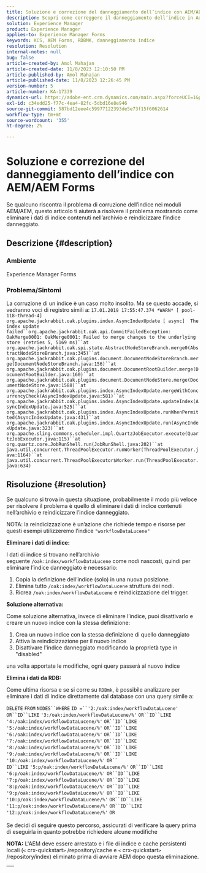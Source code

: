 ```yaml
---
title: Soluzione e correzione del danneggiamento dell’indice con AEM/AEM Forms
description: Scopri come correggere il danneggiamento dell’indice in Adobe Experience Forms. Eliminare i dati di indice contenuti nel repository e reindicizzare l'indice danneggiato.
solution: Experience Manager
product: Experience Manager
applies-to: Experience Manager Forms
keywords: KCS, AEM Forms, RDBMK, danneggiamento indice
resolution: Resolution
internal-notes: null
bug: false
article-created-by: Amol Mahajan
article-created-date: 11/8/2023 12:10:50 PM
article-published-by: Amol Mahajan
article-published-date: 11/8/2023 12:26:45 PM
version-number: 5
article-number: KA-17339
dynamics-url: https://adobe-ent.crm.dynamics.com/main.aspx?forceUCI=1&pagetype=entityrecord&etn=knowledgearticle&id=de7689d8-2f7e-ee11-8179-6045bd006704
exl-id: c34edd25-f77c-4ea4-82fc-5dbd16e8e946
source-git-commit: 587bd12eee4c59977122393de5e73f15f6062614
workflow-type: tm+mt
source-wordcount: '355'
ht-degree: 2%

---
```


# Soluzione e correzione del danneggiamento dell’indice con AEM/AEM Forms


Se qualcuno riscontra il problema di corruzione dell’indice nei moduli AEM/AEM, questo articolo ti aiuterà a risolvere il problema mostrando come eliminare i dati di indice contenuti nell’archivio e reindicizzare l’indice danneggiato.

## Descrizione {#description}


### <b>Ambiente</b>

Experience Manager Forms



### <b>Problema/Sintomi</b>

La corruzione di un indice è un caso molto insolito. Ma se questo accade, si vedranno voci di registro simili a:
`17.01.2019 17:55:47.374 *WARN* [ pool-118-thread-4]  org.apache.jackrabbit.oak.plugins.index.AsyncIndexUpdate [ async]  The index update failed``org.apache.jackrabbit.oak.api.CommitFailedException: OakMerge0001: OakMerge0001: Failed to merge changes to the underlying store (retries 5, 5169 ms)``at org.apache.jackrabbit.oak.spi.state.AbstractNodeStoreBranch.merge0(AbstractNodeStoreBranch.java:345)``at org.apache.jackrabbit.oak.plugins.document.DocumentNodeStoreBranch.merge(DocumentNodeStoreBranch.java:156)``at org.apache.jackrabbit.oak.plugins.document.DocumentRootBuilder.merge(DocumentRootBuilder.java:160)``at org.apache.jackrabbit.oak.plugins.document.DocumentNodeStore.merge(DocumentNodeStore.java:1588)``at org.apache.jackrabbit.oak.plugins.index.AsyncIndexUpdate.mergeWithConcurrencyCheck(AsyncIndexUpdate.java:581)``at org.apache.jackrabbit.oak.plugins.index.AsyncIndexUpdate.updateIndex(AsyncIndexUpdate.java:525)``at org.apache.jackrabbit.oak.plugins.index.AsyncIndexUpdate.runWhenPermitted(AsyncIndexUpdate.java:431)``at org.apache.jackrabbit.oak.plugins.index.AsyncIndexUpdate.run(AsyncIndexUpdate.java:323)``at org.apache.sling.commons.scheduler.impl.QuartzJobExecutor.execute(QuartzJobExecutor.java:115)``at org.quartz.core.JobRunShell.run(JobRunShell.java:202)``at java.util.concurrent.ThreadPoolExecutor.runWorker(ThreadPoolExecutor.java:1164)``at java.util.concurrent.ThreadPoolExecutor$Worker.run(ThreadPoolExecutor.java:634)`

## Risoluzione {#resolution}


Se qualcuno si trova in questa situazione, probabilmente il modo più veloce per risolvere il problema è quello di eliminare i dati di indice contenuti nell’archivio e reindicizzare l’indice danneggiato.

NOTA: la reindicizzazione è un’azione che richiede tempo e risorse per questi esempi utilizzeremo l’indice `"workflowDataLucene"`

<b>Eliminare i dati di indice: </b>

I dati di indice si trovano nell’archivio seguente `/oak:index/workflowDataLucene` come nodi nascosti, quindi per eliminare l’indice danneggiato è necessario:

1. Copia la definizione dell’indice (solo) in una nuova posizione.
2. Elimina tutto `/oak:index/workflowDataLucene` struttura dei nodi.
3. Ricrea `/oak:index/workflowDataLucene` e reindicizzazione del trigger.


<b>Soluzione alternativa:</b>

Come soluzione alternativa, invece di eliminare l’indice, puoi disattivarlo e creare un nuovo indice con la stessa definizione:

1. Crea un nuovo indice con la stessa definizione di quello danneggiato
2. Attiva la reindicizzazione per il nuovo indice
3. Disattivare l&#39;indice danneggiato modificando la proprietà type in &quot;disabled&quot;


una volta apportate le modifiche, ogni query passerà al nuovo indice

<b>Elimina i dati da RDB:</b>

Come ultima risorsa e se si corre su `RDBmk`, è possibile analizzare per eliminare i dati di indice direttamente dal database con una query simile a:

`DELETE` `FROM` `NODES``WHERE`
`ID =``'2:/oak:index/workflowDataLucene'` `OR``ID``LIKE` `'3:/oak:index/workflowDataLucene/%'` `OR``ID``LIKE` `'4:/oak:index/workflowDataLucene/%'` `OR``ID``LIKE` `'5:/oak:index/workflowDataLucene/%'` `OR``ID``LIKE` `'6:/oak:index/workflowDataLucene/%'` `OR``ID``LIKE` `'7:/oak:index/workflowDataLucene/%'` `OR``ID``LIKE` `'8:/oak:index/workflowDataLucene/%'` `OR``ID``LIKE` `'9:/oak:index/workflowDataLucene/%'` `OR``ID``LIKE` `'10:/oak:index/workflowDataLucene/%'` `OR`` ` <br>`ID``LIKE` `'5:p/oak:index/workflowDataLucene/%'` `OR``ID``LIKE` `'6:p/oak:index/workflowDataLucene/%'` `OR``ID``LIKE` `'7:p/oak:index/workflowDataLucene/%'` `OR``ID``LIKE` `'8:p/oak:index/workflowDataLucene/%'` `OR``ID``LIKE` `'9:p/oak:index/workflowDataLucene/%'` `OR``ID``LIKE` `'10:p/oak:index/workflowDataLucene/%'` `OR``ID``LIKE` `'11:p/oak:index/workflowDataLucene/%'` `OR``ID``LIKE` `'12:p/oak:index/workflowDataLucene/%'` `OR`<br> <br>
Se decidi di seguire questo percorso, assicurati di verificare la query prima di eseguirla in quanto potrebbe richiedere alcune modifiche

<b>NOTA:</b> L&#39;AEM deve essere arrestato e i file di indice e cache persistenti locali (`<` crx-quickstart`>` /repository/cache e `<` crx-quickstart`>` /repository/index) eliminato prima di avviare AEM dopo questa eliminazione.


|   |
| --- |
